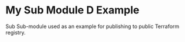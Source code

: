 # My Sub Module D Example

Sub Sub-module used as an example for publishing to public Terraform registry.

